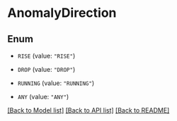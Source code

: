 # AnomalyDirection

## Enum


* `RISE` (value: `"RISE"`)

* `DROP` (value: `"DROP"`)

* `RUNNING` (value: `"RUNNING"`)

* `ANY` (value: `"ANY"`)


[[Back to Model list]](../README.md#documentation-for-models) [[Back to API list]](../README.md#documentation-for-api-endpoints) [[Back to README]](../README.md)


